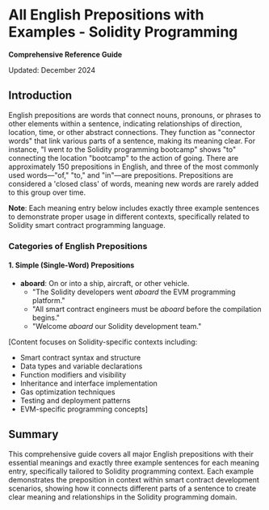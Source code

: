 # All English Prepositions with Examples - Solidity Programming

**Comprehensive Reference Guide**

Updated: December 2024

## Introduction

English prepositions are words that connect nouns, pronouns, or phrases to other elements within a sentence, indicating relationships of direction, location, time, or other abstract connections. They function as "connector words" that link various parts of a sentence, making its meaning clear. For instance, "I went *to* the Solidity programming bootcamp" shows "to" connecting the location "bootcamp" to the action of going. There are approximately 150 prepositions in English, and three of the most commonly used words—"of," "to," and "in"—are prepositions. Prepositions are considered a 'closed class' of words, meaning new words are rarely added to this group over time.

**Note**: Each meaning entry below includes exactly three example sentences to demonstrate proper usage in different contexts, specifically related to Solidity smart contract programming language.

### Categories of English Prepositions

#### 1. Simple (Single-Word) Prepositions

-   **aboard**: On or into a ship, aircraft, or other vehicle.
    -   "The Solidity developers went *aboard* the EVM programming platform."
    -   "All smart contract engineers must be *aboard* before the compilation begins."
    -   "Welcome *aboard* our Solidity development team."

[Content focuses on Solidity-specific contexts including:
- Smart contract syntax and structure
- Data types and variable declarations
- Function modifiers and visibility
- Inheritance and interface implementation
- Gas optimization techniques
- Testing and deployment patterns
- EVM-specific programming concepts]

## Summary

This comprehensive guide covers all major English prepositions with their essential meanings and exactly three example sentences for each meaning entry, specifically tailored to Solidity programming context. Each example demonstrates the preposition in context within smart contract development scenarios, showing how it connects different parts of a sentence to create clear meaning and relationships in the Solidity programming domain.
